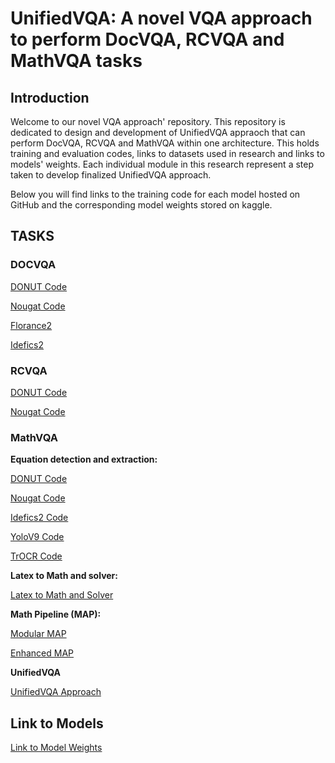 # UnifiedVQA: A novel VQA approach to perform DocVQA, RCVQA and MathVQA tasks

## Introduction
Welcome to our novel VQA approach' repository. This repository is dedicated to design and development of UnifiedVQA appraoch that can perform DocVQA, RCVQA and MathVQA within one architecture. This holds training and evaluation codes, links to datasets used in research and links to models' weights. Each individual module in this research represent a step taken to develop finalized UnifiedVQA approach.

Below you will find links to the training code for each model hosted on GitHub and the corresponding model weights stored on kaggle.

## TASKS

### DOCVQA

[DONUT Code](DocVQA/DONUT/DONUT_DocVQA.ipynb)

[Nougat Code](DocVQA/Nougat/Nougat_DocVQA.ipynb)

[Florance2](DocVQA/Florance2/Florance2_DocVQA.ipynb)

[Idefics2](DocVQA/Idefics2/Idefics2_DocVQA.ipynb)

### RCVQA

[DONUT Code](RCVQA/DONUT/DONUT_RCVQA.ipynb)

[Nougat Code](RCVQA/Nougat/Nougat_RCVQA.ipynb)

### MathVQA

**Equation detection and extraction:**

[DONUT Code](MathVQA/Equation%20Detection%20and%20Extraction/DONUT/DONUT_MathEquation_KIE.ipynb)

[Nougat Code](MathVQA/Equation%20Detection%20and%20Extraction/Nougat/NOUGAT_MathEquation_KIE.ipynb)

[Idefics2 Code](MathVQA/Equation%20Detection%20and%20Extraction/Idefics2/Idefics2_MathEquation_KIE.ipynb)

[YoloV9 Code](MathVQA/Equation%20Detection%20and%20Extraction/YoloV9/YoloV9_EquationDetection.ipynb)

[TrOCR Code](MathVQA/Equation%20Detection%20and%20Extraction/TrOCR/TrOCR_MathEquations_Recognition.ipynb)


**Latex to Math and solver:**

[Latex to Math and Solver](MathVQA/LLM%20and%20Math%20Solver/LLM_MathSolver.ipynb)

**Math Pipeline (MAP):**

[Modular MAP](MathVQA/MAP%20(Math%20pipelines)/Modular%20MAP/Yolo9_TrOCR_MathSolver_Pipeline.ipynb)

[Enhanced MAP](MathVQA/MAP%20(Math%20pipelines)/Enhanced%20MAP/DONUT_MathSolver_Pipeline.ipynb)

**UnifiedVQA**

[UnifiedVQA Approach](UnifiedVQA%20Approach/UnifiedVQA_Approach.ipynb)

## Link to Models
[Link to Model Weights](https://kaggle.com/datasets/8dd270c140da54ca2ce135472570b4f2ca44262ffc178ae47edb30bb9c05a0ee)


